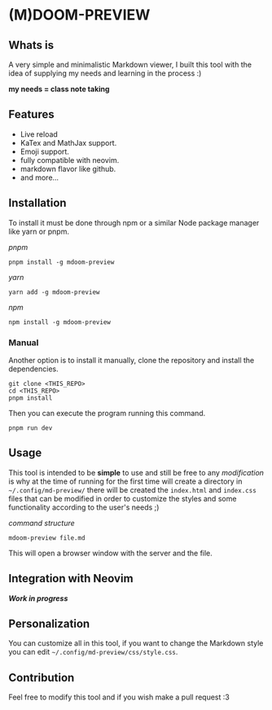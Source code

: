 # (M)DOOM-PREVIEW

## Whats is

A very simple and minimalistic Markdown viewer, I built this tool with the idea of supplying my needs and learning in the process :)

**my needs = class note taking**

## Features

- Live reload
- KaTex and MathJax support.
- Emoji support.
- fully compatible with neovim.
- markdown flavor like github.
- and more...

## Installation

To install it must be done through npm or a similar Node package manager like yarn or pnpm.

_pnpm_

```shell
pnpm install -g mdoom-preview
```

_yarn_

```shell
yarn add -g mdoom-preview
```

_npm_

```shell
npm install -g mdoom-preview
```

### Manual

Another option is to install it manually, clone the repository and install the dependencies.

```shell
git clone <THIS_REPO>
cd <THIS_REPO>
pnpm install
```

Then you can execute the program running this command.

```shell
pnpm run dev
```

## Usage

This tool is intended to be **simple** to use and still be free to any _modification_ is why at the time of running for the first time will create a directory in `~/.config/md-preview/` there will be created the `index.html` and `index.css` files that can be modified in order to customize the styles and some functionality according to the user's needs ;)

_command structure_

```shell
mdoom-preview file.md
```

This will open a browser window with the server and the file.

## Integration with Neovim

**_Work in progress_**

## Personalization

You can customize all in this tool, if you want to change the Markdown style you can edit `~/.config/md-preview/css/style.css`.

## Contribution

Feel free to modify this tool and if you wish make a pull request :3
